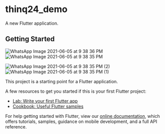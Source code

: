 # thinq24_demo

A new Flutter application.

## Getting Started

![WhatsApp Image 2021-06-05 at 9 38 36 PM](https://user-images.githubusercontent.com/74710648/120898041-dcd6b100-c646-11eb-86a5-17b98892e5d0.jpeg)
![WhatsApp Image 2021-06-05 at 9 38 35 PM](https://user-images.githubusercontent.com/74710648/120898095-127b9a00-c647-11eb-8485-125d6edd10c9.jpeg)

![WhatsApp Image 2021-06-05 at 9 38 35 PM (2)](https://user-images.githubusercontent.com/74710648/120898157-48208300-c647-11eb-9e70-252e915031cb.jpeg)
![WhatsApp Image 2021-06-05 at 9 38 35 PM (1)](https://user-images.githubusercontent.com/74710648/120898106-19a2a800-c647-11eb-80d5-9b4bbda9bf3d.jpeg)

This project is a starting point for a Flutter application.

A few resources to get you started if this is your first Flutter project:

- [Lab: Write your first Flutter app](https://flutter.dev/docs/get-started/codelab)
- [Cookbook: Useful Flutter samples](https://flutter.dev/docs/cookbook)

For help getting started with Flutter, view our
[online documentation](https://flutter.dev/docs), which offers tutorials,
samples, guidance on mobile development, and a full API reference.
